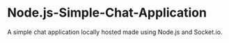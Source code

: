 # Node.js-Simple-Chat-Application
A simple chat application locally hosted made using Node.js and Socket.io.
